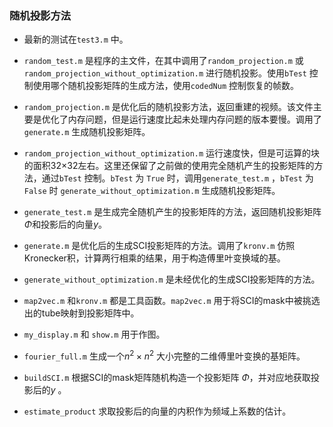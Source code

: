 ### 随机投影方法

- 最新的测试在`test3.m` 中。

- `random_test.m` 是程序的主文件，在其中调用了`random_projection.m` 或 `random_projection_without_optimization.m` 进行随机投影。使用`bTest` 控制使用哪个随机投影矩阵的生成方法，使用`codedNum` 控制恢复的帧数。
- `random_projection.m` 是优化后的随机投影方法，返回重建的视频。该文件主要是优化了内存问题，但是运行速度比起未处理内存问题的版本要慢。调用了`generate.m` 生成随机投影矩阵。
- `random_projection_without_optimization.m` 运行速度快，但是可运算的块的面积32×32左右。这里还保留了之前做的使用完全随机产生的投影矩阵的方法，通过`bTest` 控制。`bTest` 为 `True` 时，调用`generate_test.m` ，`bTest` 为 `False` 时 `generate_without_optimization.m` 生成随机投影矩阵。
- `generate_test.m` 是生成完全随机产生的投影矩阵的方法，返回随机投影矩阵$\Phi$和投影后的向量$y$。
- `generate.m` 是优化后的生成SCI投影矩阵的方法。调用了`kronv.m` 仿照Kronecker积，计算两行相乘的结果，用于构造傅里叶变换域的基。
- `generate_without_optimization.m`  是未经优化的生成SCI投影矩阵的方法。
- `map2vec.m` 和`kronv.m` 都是工具函数。`map2vec.m` 用于将SCI的mask中被挑选出的tube映射到投影矩阵中。
- `my_display.m` 和 `show.m` 用于作图。
- `fourier_full.m` 生成一个$n^2\times n^2$ 大小完整的二维傅里叶变换的基矩阵。
- `buildSCI.m` 根据SCI的mask矩阵随机构造一个投影矩阵 $\Phi$，并对应地获取投影后的$y$ 。
- `estimate_product` 求取投影后的向量的内积作为频域上系数的估计。